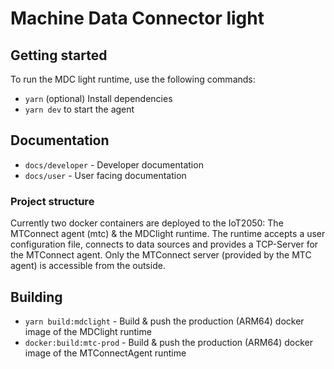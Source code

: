 # Machine Data Connector light

## Getting started

To run the MDC light runtime, use the following commands:

- `yarn` (optional) Install dependencies
- `yarn dev` to start the agent

## Documentation

- `docs/developer` - Developer documentation
- `docs/user` - User facing documentation

### Project structure

Currently two docker containers are deployed to the IoT2050: The MTConnect agent (mtc) & the MDClight runtime.
The runtime accepts a user configuration file, connects to data sources and provides a TCP-Server for the MTConnect agent.
Only the MTConnect server (provided by the MTC agent) is accessible from the outside.

## Building

- `yarn build:mdclight` - Build & push the production (ARM64) docker image of the MDClight runtime
- `docker:build:mtc-prod` - Build & push the production (ARM64) docker image of the MTConnectAgent runtime
